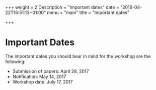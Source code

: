 +++
weight = 2
Description = "Important dates"
date = "2016-04-22T16:51:13+01:00"
menu = "main"
title = "Important dates"

+++

# Important Dates

The important dates you should bear in mind for the workshop are the following:

- Submission of papers:      April 28, 2017
- Notification:            May 14, 2017
- Workshop date:         July 17, 2017
